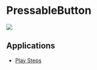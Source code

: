 # PressableButton

![](images/button-animation.gif)

## Applications
- [Play Steps](https://itunes.apple.com/us/app/play-steps/id1422593756)

